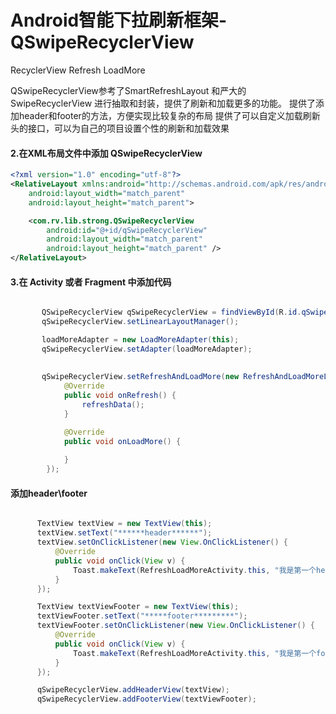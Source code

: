 # Android智能下拉刷新框架-QSwipeRecyclerView
RecyclerView Refresh LoadMore

QSwipeRecyclerView参考了SmartRefreshLayout 和严大的SwipeRecyclerView 进行抽取和封装，提供了刷新和加载更多的功能。
提供了添加header和footer的方法，方便实现比较复杂的布局
提供了可以自定义加载刷新头的接口，可以为自己的项目设置个性的刷新和加载效果
 
#### 2.在XML布局文件中添加 QSwipeRecyclerView
```xml
<?xml version="1.0" encoding="utf-8"?>
<RelativeLayout xmlns:android="http://schemas.android.com/apk/res/android"
    android:layout_width="match_parent"
    android:layout_height="match_parent">

    <com.rv.lib.strong.QSwipeRecyclerView
        android:id="@+id/qSwipeRecyclerView"
        android:layout_width="match_parent"
        android:layout_height="match_parent" />
</RelativeLayout>
```

#### 3.在 Activity 或者 Fragment 中添加代码
```java

       QSwipeRecyclerView qSwipeRecyclerView = findViewById(R.id.qSwipeRecyclerView);
       qSwipeRecyclerView.setLinearLayoutManager();

       loadMoreAdapter = new LoadMoreAdapter(this);
       qSwipeRecyclerView.setAdapter(loadMoreAdapter);
        
        
       qSwipeRecyclerView.setRefreshAndLoadMore(new RefreshAndLoadMoreListener() {
            @Override
            public void onRefresh() {
                refreshData();
            }

            @Override
            public void onLoadMore() {
            
            }
        });
```

#### 添加header\footer
```java

      TextView textView = new TextView(this);
      textView.setText("******header******");
      textView.setOnClickListener(new View.OnClickListener() {
          @Override
          public void onClick(View v) {
              Toast.makeText(RefreshLoadMoreActivity.this, "我是第一个header", Toast.LENGTH_SHORT).show();
          }
      });

      TextView textViewFooter = new TextView(this);
      textViewFooter.setText("*****footer*********");
      textViewFooter.setOnClickListener(new View.OnClickListener() {
          @Override
          public void onClick(View v) {
              Toast.makeText(RefreshLoadMoreActivity.this, "我是第一个footer", Toast.LENGTH_SHORT).show();
          }
      });

      qSwipeRecyclerView.addHeaderView(textView);
      qSwipeRecyclerView.addFooterView(textViewFooter);
```
